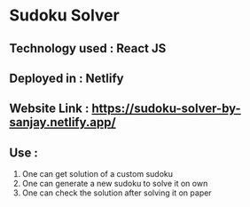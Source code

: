 # Sudoku Solver

## Technology used : React JS
## Deployed in : Netlify
## Website Link : https://sudoku-solver-by-sanjay.netlify.app/

## Use : 

1. One can get solution of a custom sudoku
2. One can generate a new sudoku to solve it on own
3. One can check the solution after solving it on paper
